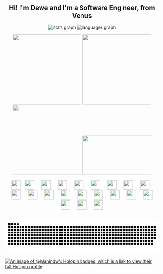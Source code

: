 

<h2 align="center">Hi! I'm Dewe and I'm a Software Engineer, from Venus</h2>

<div align="center">
  <img src="https://github-readme-stats.vercel.app/api?username=dimaswahyu-official&theme=solarized-light&show_icons=true" height="150" alt="stats graph" />
  <img src="https://github-readme-stats.vercel.app/api/top-langs?username=dimaswahyu-official&locale=en&hide_title=false&layout=compact&card_width=320&langs_count=5&theme=dark&hide_border=false" height="150" alt="languages graph"  />
</div>

<p align="center">
<img src="https://media1.tenor.com/m/MYZgsN2TDJAAAAAC/this-is.gif" width="225px" height="229px" />
<img src="https://media1.tenor.com/m/KDuKCXhCrRYAAAAC/git-push.gif" width="225px" height="229px" />
<img src="https://media1.tenor.com/m/JnEUXHfnxqsAAAAd/git-programming.gif" width="225px" height="229px" />
<img src="https://media1.tenor.com/m/u4hShTclYkwAAAAd/pull-from-develop-dev-git-merge-conflict.gif" width="225px" height="129px" />
</p>

<p align="center">
  <img src="https://cdn.jsdelivr.net/gh/devicons/devicon/icons/javascript/javascript-original.svg" height="30px" width="30px" />
  <img src="https://cdn.jsdelivr.net/gh/devicons/devicon/icons/typescript/typescript-original.svg" height="30px" width="30px" style="margin: 0 10px;" />
  <img src="https://cdn.jsdelivr.net/gh/devicons/devicon/icons/react/react-original.svg" height="30px" width="30px" style="margin: 0 10px;" />
  <img src="https://cdn.jsdelivr.net/gh/devicons/devicon/icons/html5/html5-original.svg" height="30px" width="30px" style="margin: 0 10px;" />
  <img src="https://cdn.jsdelivr.net/gh/devicons/devicon/icons/css3/css3-original.svg" height="30px" width="30px" style="margin: 0 10px;" />
  <img src="https://cdn.jsdelivr.net/gh/devicons/devicon/icons/python/python-original.svg" height="30px" width="30px" style="margin: 0 10px;" />
  <img src="https://cdn.jsdelivr.net/gh/devicons/devicon/icons/csharp/csharp-original.svg" height="30px" width="30px" style="margin: 0 10px;" />
  <img src="https://cdn.jsdelivr.net/gh/devicons/devicon/icons/android/android-original.svg" height="30px" width="30px" style="margin: 0 10px;" />
  <img src="https://cdn.jsdelivr.net/gh/devicons/devicon/icons/amazonwebservices/amazonwebservices-line-wordmark.svg" height="30px" width="30px" style="margin: 0 10px;" />
  <img src="https://cdn.jsdelivr.net/gh/devicons/devicon/icons/dart/dart-original.svg" height="30px" width="30px" style="margin: 0 10px;" />
  <img src="https://cdn.jsdelivr.net/gh/devicons/devicon/icons/docker/docker-original.svg" height="30px" width="30px" style="margin: 0 10px;" />
  <img src="https://cdn.jsdelivr.net/gh/devicons/devicon/icons/express/express-original.svg" height="30px" width="30px" style="margin: 0 10px;" />
  <img src="https://cdn.jsdelivr.net/gh/devicons/devicon/icons/firebase/firebase-plain.svg" height="30px" width="30px" style="margin: 0 10px;" />
  <img src="https://cdn.jsdelivr.net/gh/devicons/devicon/icons/flutter/flutter-original.svg" height="30px" width="30px" style="margin: 0 10px;" />
  <img src="https://cdn.jsdelivr.net/gh/devicons/devicon/icons/git/git-original.svg" height="30px" width="30px" style="margin: 0 10px;" />
  <img src="https://cdn.jsdelivr.net/gh/devicons/devicon/icons/github/github-original.svg" height="30px" width="30px" style="margin: 0 10px;" />
  <img src="https://cdn.jsdelivr.net/gh/devicons/devicon/icons/gitlab/gitlab-original.svg" height="30px" width="30px" style="margin: 0 10px;" />
  <img src="https://cdn.jsdelivr.net/gh/devicons/devicon/icons/gradle/gradle-original.svg" height="30px" width="30px" style="margin: 0 10px;" />
  <img src="https://cdn.jsdelivr.net/gh/devicons/devicon/icons/mysql/mysql-original.svg" height="30px" width="30px" style="margin: 0 10px;" />
  <img src="https://cdn.jsdelivr.net/gh/devicons/devicon/icons/postgresql/postgresql-original.svg" height="30px" width="30px" style="margin: 0 10px;" />
  <img src="https://cdn.jsdelivr.net/gh/devicons/devicon/icons/redux/redux-original.svg" height="30px" width="30px" style="margin: 0 10px;" />
</p>



<br clear="both">

<picture>
  <source media="(prefers-color-scheme: dark)" srcset="https://raw.githubusercontent.com/platane/platane/output/github-contribution-grid-snake-dark.svg">
  <source media="(prefers-color-scheme: light)" srcset="https://raw.githubusercontent.com/platane/platane/output/github-contribution-grid-snake.svg">
  <img alt="github contribution grid snake animation" src="https://raw.githubusercontent.com/platane/platane/output/github-contribution-grid-snake.svg">
</picture>

[![An image of @jalanindw's Holopin badges, which is a link to view their full Holopin profile](https://holopin.me/jalanindw)](https://holopin.io/@jalanindw)

